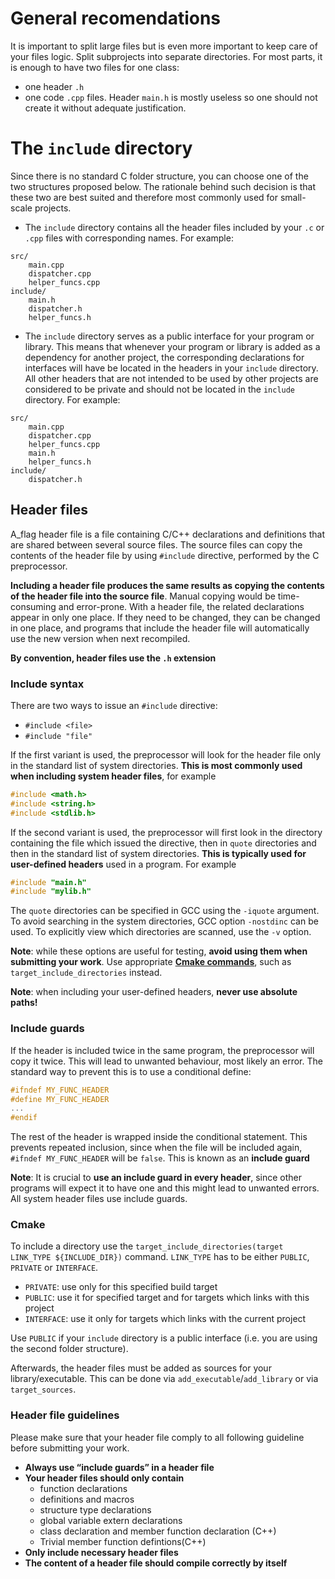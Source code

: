 # General recomendations
It is important to split large files but is even more important to keep care of your files logic. Split subprojects into separate directories. For most parts, it is enough to have two files for one class:
- one header `.h` 
- one code `.cpp` files. 
Header `main.h` is mostly useless so one should not create it without adequate justification.

# The `include` directory

Since there is no standard C folder structure, you can choose one of the two structures proposed below. The rationale behind such decision is that these two are best suited and therefore most commonly used for small-scale projects.

- The `include` directory contains all the header files included by your `.c` or `.cpp` files with corresponding names.
For example:

```text
src/
    main.cpp
    dispatcher.cpp
    helper_funcs.cpp
include/
    main.h
    dispatcher.h
    helper_funcs.h
```

- The `include` directory serves as a public interface for your program or library. This means that whenever your program or library is added as a dependency for another project, the corresponding declarations for interfaces will have be located in the headers in your `include` directory. All other headers that are not intended to be used by other projects are considered to be private and should not be located in the `include` directory.
For example:

```text
src/
    main.cpp
    dispatcher.cpp
    helper_funcs.cpp
    main.h
    helper_funcs.h
include/
    dispatcher.h
```

## Header files

A_flag header file is a file containing C/C++ declarations and definitions that are shared between several source files. The source files can copy the contents of the header file by using `#include` directive, performed by the C preprocessor. 

**Including a header file produces the same results as copying the contents of the header file into the source file**. Manual copying would be time-consuming and error-prone. With a header file, the related declarations appear in only one place. If they need to be changed, they can be changed in one place, and programs that include the header file will automatically use the new version when next recompiled.

**By convention, header files use the `.h` extension**

### Include syntax

There are two ways to issue an `#include` directive:

- `#include <file>`
- `#include "file"`

If the first variant is used, the preprocessor will look for the header file only in the standard list of system directories. **This is most commonly used when including system header files**, for example

```C
#include <math.h>
#include <string.h>
#include <stdlib.h>
```

If the second variant is used, the preprocessor will first look in the directory containing the file which issued the directive, then in `quote` directories and then in the standard list of system directories. **This is typically used for user-defined headers** used in a program. For example

```C
#include "main.h"
#include "mylib.h"
```

 The `quote` directories can be specified in GCC using the `-iquote` argument. To avoid searching in the system directories, GCC option `-nostdinc` can be used. To explicitly view which directories are scanned, use the `-v` option.

**Note**: while these options are useful for testing, **avoid using them when submitting your work**. Use appropriate [**Cmake commands**](#cmake), such as `target_include_directories` instead.

**Note**: when including your user-defined headers, **never use absolute paths!**

### Include guards

If the header is included twice in the same program, the preprocessor will copy it twice. This will lead to unwanted behaviour, most likely an error. The standard way to prevent this is to use a conditional define:

```C
#ifndef MY_FUNC_HEADER
#define MY_FUNC_HEADER
...
#endif
```

The rest of the header is wrapped inside the conditional statement. This prevents repeated inclusion, since when the file will be included again, `#ifndef MY_FUNC_HEADER` will be `false`. This is known as an **include guard**

**Note**: It is crucial to **use an include guard in every header**, since other programs will expect it to have one and this might lead to unwanted errors. All system header files use include guards.

### Cmake

To include a directory use the `target_include_directories(target LINK_TYPE ${INCLUDE_DIR})` command. `LINK_TYPE` has to be either `PUBLIC`, `PRIVATE` or `INTERFACE`.

- `PRIVATE`: use only for this specified build target
- `PUBLIC`: use it for specified target and for targets which links with this project
- `INTERFACE`: use it only for targets which links with the current project 

Use `PUBLIC` if your `include` directory is a public interface (i.e. you are using the second folder structure).

Afterwards, the header files must be added as sources for your library/executable. This can be done via `add_executable`/`add_library` or via `target_sources`.

### Header file guidelines

Please make sure that your header file comply to all following guideline before submitting your work.

- **Always use “include guards” in a header file**
- **Your header files should only contain**
    - function declarations
    - definitions and macros
    - structure type declarations
    - global variable extern declarations
    - class declaration and member function declaration (C++)
    - Trivial member function defintions(C++)
- **Only include necessary header files**
- **The content of a header file should compile correctly by itself**
